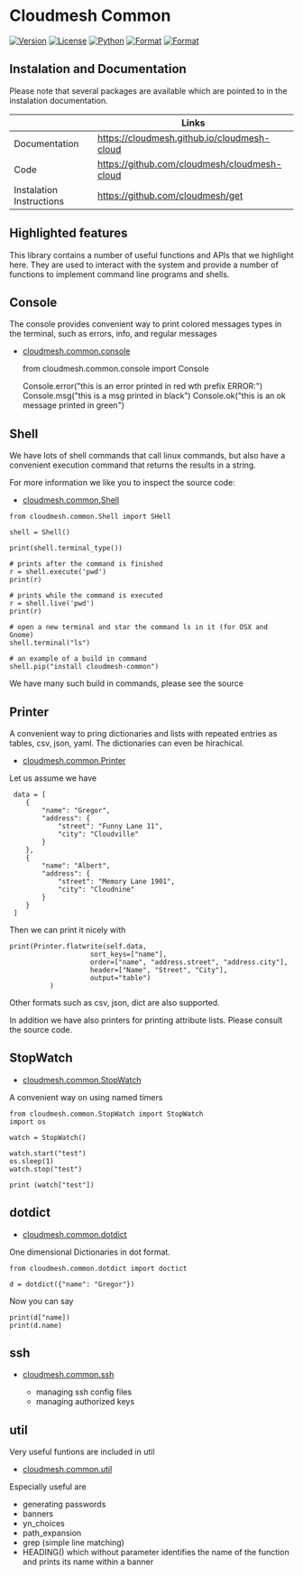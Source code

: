 # Cloudmesh Common

[![Version](https://img.shields.io/pypi/v/cloudmesh-common.svg)](https://pypi.python.org/pypi/cloudmesh-common)
[![License](https://img.shields.io/badge/License-Apache%202.0-blue.svg)](https://github.com/cloudmesh/cloudmesh-common/blob/master/LICENSE)
[![Python](https://img.shields.io/pypi/pyversions/cloudmesh-common.svg)](https://pypi.python.org/pypi/cloudmesh-common)
[![Format](https://img.shields.io/pypi/format/cloudmesh-common.svg)](https://pypi.python.org/pypi/cloudmesh-common)
[![Format](https://img.shields.io/pypi/status/cloudmesh-common.svg)](https://pypi.python.org/pypi/cloudmesh-common)


## Instalation and Documentation

Please note that several packages are available which are pointed to in the
instalation documentation.

|  | Links |
|---------------|-------|
| Documentation | <https://cloudmesh.github.io/cloudmesh-cloud> |
| Code | <https://github.com/cloudmesh/cloudmesh-cloud> |
| Instalation Instructions | <https://github.com/cloudmesh/get> |

## Highlighted features

This library contains a number of useful functions and APIs that we highlight
here. They are used to interact with the system and provide a number of
functions to implement command line programs and shells.

## Console

The console provides convenient way to print colored messages types in the
terminal, such as errors, info, and regular messages

* [cloudmesh.common.console](https://github.com/cloudmesh/cloudmesh-common/blob/master/cloudmesh/common/console.py)


    from cloudmesh.common.console import Console
    
    Console.error("this is an error printed in red wth prefix ERROR:")
    Console.msg("this is a msg printed in black")
    Console.ok("this is an ok message printed in green")
    


## Shell

We have lots of shell commands that call linux commands, but also have a
convenient execution command that returns the results in a string.

For more information we like you to inspect the source code:

* [cloudmesh.common.Shell](https://github.com/cloudmesh/cloudmesh-common/blob/master/cloudmesh/common/Shell.py)


```
from cloudmesh.common.Shell import SHell

shell = Shell()

print(shell.terminal_type())

# prints after the command is finished
r = shell.execute('pwd') 
print(r)

# prints while the command is executed
r = shell.live('pwd') 
print(r)

# open a new terminal and star the command ls in it (for OSX and Gnome)
shell.terminal("ls")

# an example of a build in command
shell.pip("install cloudmesh-common")
```
 
We have many such build in commands, please see the source

    
## Printer

A convenient way to pring dictionaries and lists with repeated
entries as tables, csv, json, yaml. The dictionaries can even be hirachical.

* [cloudmesh.common.Printer](https://github.com/cloudmesh/cloudmesh-common/blob/master/cloudmesh/common/Printer.py)

Let us assume we have 

     data = [
        {
            "name": "Gregor",
            "address": {
                "street": "Funny Lane 11",
                "city": "Cloudville"
            }
        },
        {
            "name": "Albert",
            "address": {
                "street": "Memory Lane 1901",
                "city": "Cloudnine"
            }
        }
     ]

Then we can print it nicely with 

    print(Printer.flatwrite(self.data,
                        sort_keys=["name"],
                        order=["name", "address.street", "address.city"],
                        header=["Name", "Street", "City"],
                        output="table")
              )

Other formats such as csv, json, dict are also supported.

In addition we have also printers for printing attribute lists. Please consult
the source code.

## StopWatch


* [cloudmesh.common.StopWatch](https://github.com/cloudmesh/cloudmesh-common/blob/master/cloudmesh/common/StopWatch.py)

A convenient way on using named timers

    from cloudmesh.common.StopWatch import StopWatch
    import os
    
    watch = StopWatch()
    
    watch.start("test")
    os.sleep(1)
    watch.stop("test")
    
    print (watch["test"])
    
    

## dotdict


* [cloudmesh.common.dotdict](https://github.com/cloudmesh/cloudmesh-common/blob/master/cloudmesh/common/dotdict.py)

One dimensional Dictionaries in dot format. 

    from cloudmesh.common.dotdict import doctict
    
    d = dotdict({"name": "Gregor"})

Now you can say

    print(d["name])
    print(d.name)
    

## ssh

* [cloudmesh.common.ssh](https://github.com/cloudmesh/cloudmesh-common/blob/master/cloudmesh/common/ssh)

  * managing ssh config files
  * managing authorized keys

## util

Very useful funtions are included in util


* [cloudmesh.common.util](https://github.com/cloudmesh/cloudmesh-common/blob/master/cloudmesh/common/util.py)

Especially useful are

  * generating passwords
  * banners
  * yn_choices
  * path_expansion
  * grep (simple line matching)
  * HEADING() which without parameter identifies the name of the function and 
  prints its name within a banner
